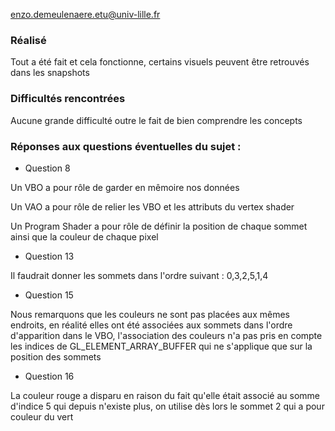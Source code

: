 enzo.demeulenaere.etu@univ-lille.fr

### Réalisé
 
Tout a été fait et cela fonctionne, certains visuels peuvent être retrouvés dans les snapshots

### Difficultés rencontrées

Aucune grande difficulté outre le fait de bien comprendre les concepts

### Réponses aux questions éventuelles du sujet :

- Question 8 

Un VBO a pour rôle de garder en mêmoire nos données

Un VAO a pour rôle de relier les VBO et les attributs du vertex shader

Un Program Shader a pour rôle de définir la position de chaque sommet ainsi que la couleur de chaque pixel

- Question 13 

Il faudrait donner les sommets dans l'ordre suivant : 0,3,2,5,1,4

- Question 15

Nous remarquons que les couleurs ne sont pas placées aux mêmes endroits, en réalité elles ont été associées aux sommets dans l'ordre d'apparition dans le VBO, l'association des couleurs n'a pas pris en compte les indices de GL_ELEMENT_ARRAY_BUFFER qui ne s'applique que sur la position des sommets

- Question 16 

La couleur rouge a disparu en raison du fait qu'elle était associé au somme d'indice 5 qui depuis n'existe plus, on utilise dès lors le sommet 2 qui a pour couleur du vert